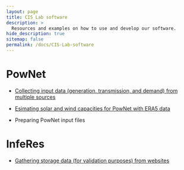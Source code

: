 ```yaml
---
layout: page
title: CIS Lab software
description: >
  Resources and examples on how to use and develop our software.
hide_description: true
sitemap: false
permalink: /docs/CIS-Lab-software
---
```


# PowNet

- [Collecting input data (generation, transmission, and demand) from multiple sources](PowNet-input-collection.md)

- [Esimating solar and wind capacities for PowNet with ERA5 data](2025-01-27-pownet-solar-wind-inputs.md)

- Preparing PowNet input files


# InfeRes

- [Gathering storage data (for validation purposes) from websites](https://critical-infrastructure-systems-lab.github.io/manual/programming/2024-06-16-scraping-a-website/)
